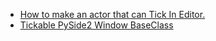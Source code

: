 * [How to make an actor that can Tick In Editor.](https://github.com/techartorg/TAO-Wiki/wiki/%5BUnreal%5D-How-to-make-an-actor-that-can-Tick-In-Editor)
* [Tickable PySide2 Window BaseClass](https://github.com/techartorg/TAO-Wiki/wiki/Tickable-PySide2-Window-BaseClass)